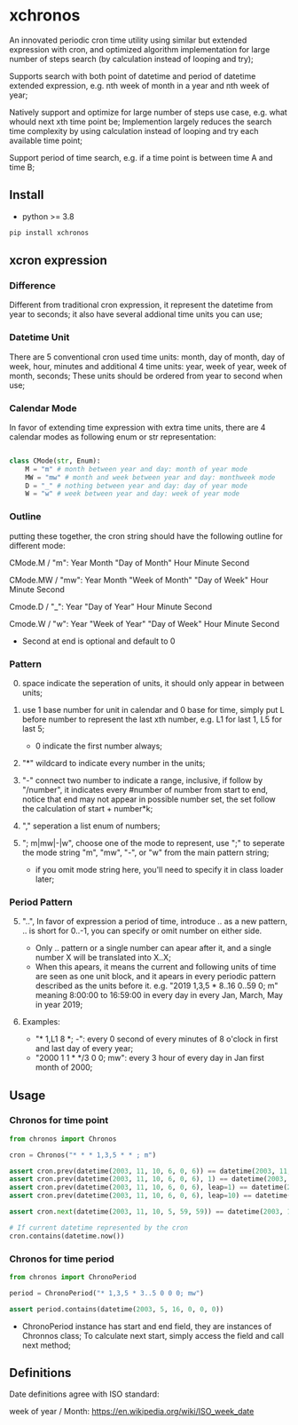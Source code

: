 # xchronos

An innovated periodic cron time utility using similar but extended expression with cron, and optimized algorithm implementation for large number of steps search (by calculation instead of looping and try); 

Supports search with both point of datetime and period of datetime extended expression, e.g. nth week of month in a year and nth week of year;

Natively support and optimize for large number of steps use case, e.g. what whould next xth time point be; Implemention largely reduces the search time complexity by using calculation instead of looping and try each available time point;

Support period of time search, e.g. if a time point is between time A and time B;


## Install

- python >= 3.8

```bash
pip install xchronos
```

## xcron expression

### Difference

Different from traditional cron expression, it represent the datetime from year to seconds; it also have several addional time units you can use;  

### Datetime Unit

There are 5 conventional cron used time units: month, day of month, day of week, hour, minutes and additional 4 time units: year, week of year, week of month, seconds; These units should be ordered from year to second when use;

### Calendar Mode  

In favor of extending time expression with extra time units, there are 4 calendar modes as following enum or str representation:

```py

class CMode(str, Enum):
    M = "m" # month between year and day: month of year mode
    MW = "mw" # month and week between year and day: monthweek mode
    D = "_" # nothing between year and day: day of year mode
    W = "w" # week between year and day: week of year mode

```

### Outline

putting these together, the cron string should have the following outline for different mode:

CMode.M / "m": Year Month "Day of Month" Hour Minute Second 

CMode.MW / "mw": Year Month "Week of Month" "Day of Week" Hour Minute Second

Cmode.D / "_": Year "Day of Year" Hour Minute Second

Cmode.W / "w": Year "Week of Year" "Day of Week" Hour Minute Second

- Second at end is optional and default to 0

### Pattern

0. space indicate the seperation of units, it should only appear in between units; 

1. use 1 base number for unit in calendar and 0 base for time, simply put L before number to represent the last xth number, e.g. L1 for last 1, L5 for last 5;   
    - 0 indicate the first number always;

2. "*" wildcard to indicate every number in the units;

3. "-" connect two number to indicate a range, inclusive, if follow by "/number", it indicates every #number of number from start to end, notice that end may not appear in possible number set, the set follow the calculation of start + number*k;

4. "," seperation a list enum of numbers;

5. "; m|mw|-|w", choose one of the mode to represent, use ";" to seperate the mode string "m", "mw", "-", or "w" from the main pattern string;
    - if you omit mode string here, you'll need to specify it in class loader later;
### Period Pattern

5. "..", In favor of expression a period of time, introduce .. as a new pattern, .. is short for 0..-1, you can specify or omit number on either side.
    - Only .. pattern or a single number can apear after it, and a single number X will be translated into X..X;
    - When this apears, it means the current and following units of time are seen as one unit block, and it apears in every periodic pattern described as the units before it. e.g. "2019 1,3,5 * 8..16 0..59 0; m" meaning 8:00:00 to 16:59:00 in every day in every Jan, March, May in year 2019;

6. Examples:
    - "* 1,L1 8 *; -": every 0 second of every minutes of 8 o'clock in first and last day of every year;
    - "2000 1 1 * */3 0 0; mw": every 3 hour of every day in Jan first month of 2000;  
## Usage

### Chronos for time point

```py
from chronos import Chronos

cron = Chronos("* * * 1,3,5 * * ; m")

assert cron.prev(datetime(2003, 11, 10, 6, 0, 6)) == datetime(2003, 11, 10, 6, 0, 5)
assert cron.prev(datetime(2003, 11, 10, 6, 0, 6), 1) == datetime(2003, 11, 10, 6, 0, 5)
assert cron.prev(datetime(2003, 11, 10, 6, 0, 6), leap=1) == datetime(2003, 11, 10, 6, 0, 5)
assert cron.prev(datetime(2003, 11, 10, 6, 0, 6), leap=10) == datetime(2003, 11, 9, 5, 59, 50)

assert cron.next(datetime(2003, 11, 10, 5, 59, 59)) == datetime(2003, 11, 11, 1, 0, 0)

# If current datetime represented by the cron
cron.contains(datetime.now())

```


### Chronos for time period

```py
from chronos import ChronoPeriod

period = ChronoPeriod("* 1,3,5 * 3..5 0 0 0; mw")

assert period.contains(datetime(2003, 5, 16, 0, 0, 0))

```

* ChronoPeriod instance has start and end field, they are instances of Chronnos class; To calculate next start, simply access the field and call next method;


## Definitions

Date definitions agree with ISO standard:

week of year / Month: https://en.wikipedia.org/wiki/ISO_week_date




